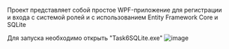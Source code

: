 Проект представляет собой простое WPF-приложение для регистрации и входа с системой ролей и с использованием Entity Framework Core и SQLite

Для запуска необходимо открыть "Task6SQLite.exe"
![image](https://github.com/user-attachments/assets/e83c3763-14d3-43d6-b6f5-81cb71e24d71)
